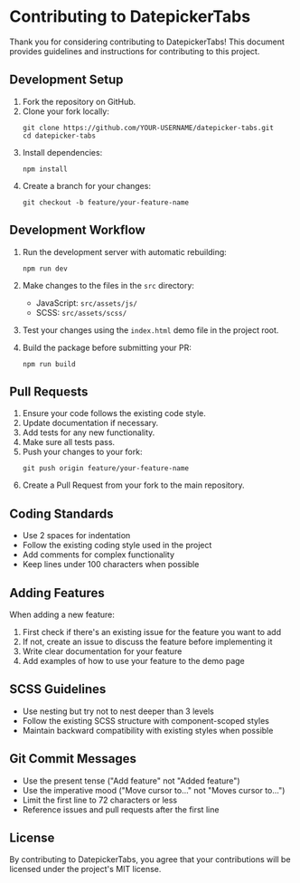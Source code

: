 # Contributing to DatepickerTabs

Thank you for considering contributing to DatepickerTabs! This document provides guidelines and instructions for contributing to this project.

## Development Setup

1. Fork the repository on GitHub.
2. Clone your fork locally:
   ```
   git clone https://github.com/YOUR-USERNAME/datepicker-tabs.git
   cd datepicker-tabs
   ```
3. Install dependencies:
   ```
   npm install
   ```
4. Create a branch for your changes:
   ```
   git checkout -b feature/your-feature-name
   ```

## Development Workflow

1. Run the development server with automatic rebuilding:
   ```
   npm run dev
   ```

2. Make changes to the files in the `src` directory:
    - JavaScript: `src/assets/js/`
    - SCSS: `src/assets/scss/`

3. Test your changes using the `index.html` demo file in the project root.

4. Build the package before submitting your PR:
   ```
   npm run build
   ```

## Pull Requests

1. Ensure your code follows the existing code style.
2. Update documentation if necessary.
3. Add tests for any new functionality.
4. Make sure all tests pass.
5. Push your changes to your fork:
   ```
   git push origin feature/your-feature-name
   ```
6. Create a Pull Request from your fork to the main repository.

## Coding Standards

- Use 2 spaces for indentation
- Follow the existing coding style used in the project
- Add comments for complex functionality
- Keep lines under 100 characters when possible

## Adding Features

When adding a new feature:

1. First check if there's an existing issue for the feature you want to add
2. If not, create an issue to discuss the feature before implementing it
3. Write clear documentation for your feature
4. Add examples of how to use your feature to the demo page

## SCSS Guidelines

- Use nesting but try not to nest deeper than 3 levels
- Follow the existing SCSS structure with component-scoped styles
- Maintain backward compatibility with existing styles when possible

## Git Commit Messages

- Use the present tense ("Add feature" not "Added feature")
- Use the imperative mood ("Move cursor to..." not "Moves cursor to...")
- Limit the first line to 72 characters or less
- Reference issues and pull requests after the first line

## License

By contributing to DatepickerTabs, you agree that your contributions will be licensed under the project's MIT license.